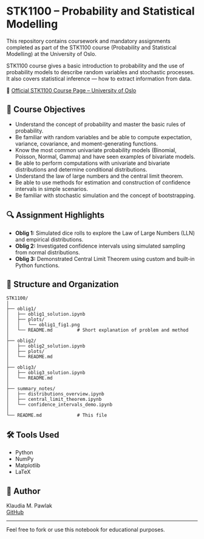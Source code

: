 # STK1100 – Probability and Statistical Modelling

This repository contains coursework and mandatory assignments completed as part of the STK1100 course (Probability and Statistical Modelling) at the University of Oslo.

STK1100 course gives a basic introduction to probability and the use of probability models to describe random variables and stochastic processes. It also covers statistical inference — how to extract information from data.

📎 [Official STK1100 Course Page – University of Oslo](https://www.uio.no/studier/emner/matnat/math/STK1100/index-eng.html)

## 🎯 Course Objectives
- Understand the concept of probability and master the basic rules of probability.
- Be familiar with random variables and be able to compute expectation, variance, covariance, and moment-generating functions.
- Know the most common univariate probability models (Binomial, Poisson, Normal, Gamma) and have seen examples of bivariate models.
- Be able to perform computations with univariate and bivariate distributions and determine conditional distributions.
- Understand the law of large numbers and the central limit theorem.
- Be able to use methods for estimation and construction of confidence intervals in simple scenarios.
- Be familiar with stochastic simulation and the concept of bootstrapping.

## 🔍 Assignment Highlights

- **Oblig 1:** Simulated dice rolls to explore the Law of Large Numbers (LLN) and empirical distributions.
- **Oblig 2:** Investigated confidence intervals using simulated sampling from normal distributions.
- **Oblig 3:** Demonstrated Central Limit Theorem using custom and built-in Python functions.

## 🧪 Structure and Organization

```
STK1100/
│
├── oblig1/
│   ├── oblig1_solution.ipynb
│   ├── plots/
│   │   └── oblig1_fig1.png
│   └── README.md         # Short explanation of problem and method
│
├── oblig2/
│   ├── oblig2_solution.ipynb
│   ├── plots/
│   └── README.md
│
├── oblig3/
│   ├── oblig3_solution.ipynb
│   └── README.md
│
├── summary_notes/
│   ├── distributions_overview.ipynb
│   ├── central_limit_theorem.ipynb
│   └── confidence_intervals_demo.ipynb
│
└── README.md             # This file
```

## 🛠 Tools Used

- Python
- NumPy
- Matplotlib
- LaTeX

## 👤 Author

Klaudia M. Pawlak  
[GitHub](https://github.com/klaudiapawlak)

---

Feel free to fork or use this notebook for educational purposes.
